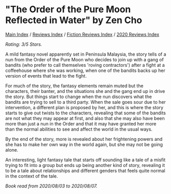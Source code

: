 # "The Order of the Pure Moon Reflected in Water" by Zen Cho

[Main Index](../../../README.md) / [Reviews Index](../../README.md) / [Fiction Reviews Index](../README.md) / [2020 Reviews Index](README.md)

*Rating: 3/5 Stars.*

A mild fantasy novel apparently set in Peninsula Malaysia, the story tells of a nun from the Order of the Pure Moon who decides to join up with a gang of bandits (who prefer to call themselves 'roving contractors') after a fight at a coffeehouse where she was working, when one of the bandits backs up her version of events that lead to the fight.

For much of the story, the fantasy elements remain muted but the characters, their banter, and the situations she and the gang end up in drive the story. But things start to change when the nun discovers what the bandits are trying to sell to a third party. When the sale goes sour due to her intervention, a different plan is proposed by her, and this is where the story starts to give out twists to the characters, revealing that some of the bandits are not what they may appear at first, and also that she may also have been more than just a nun in the Order and that it may have granted her more than the normal abilities to see and affect the world in the usual ways.

By the end of the story, more is revealed about her frightening powers and she has to make her own way in the world again, but she may not be going alone.

An interesting, light fantasy tale that starts off sounding like a tale of a misfit trying to fit into a group but ends up being another kind of story, revealing it to be a tale about relationships and different genders that feels quite normal in the context of the tale.

*Book read from 2020/08/03 to 2020/08/07.*
